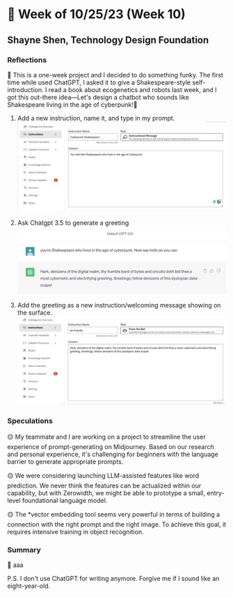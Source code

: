 # 🤔 Week of 10/25/23 (Week 10)
## Shayne Shen, Technology Design Foundation

### Reflections

🔴 This is a one-week project and I decided to do something funky. The first time while used ChatGPT, I asked it to give a Shakespeare-style self-introduction. I read a book about ecogenetics and robots last week, and I got this out-there idea––Let's design a chatbot who sounds like Shakespeare living in the age of cyberpunk!💃

1. Add a new instruction, name it, and type in my prompt.
![Prompt](in_1.png)

2. Ask Chatgpt 3.5 to generate a greeting
![Prompt](in_0.png)

3. Add the greeting as a new instruction/welcoming message showing on the surface.
![Prompt](in_2.png)



### Speculations

🟡 My teammate and I are working on a project to streamline the user experience of prompt-generating on Midjourney. Based on our research and personal experience, it's challenging for beginners with the language barrier to generate appropriate prompts. 

🟡 We were considering launching LLM-assisted features like word prediction. We never think the features can be actualized within our capability, but with Zerowidth, we might be able to prototype a small, entry-level foundational language model.  

🟡 The *vector embedding tool seems very powerful in terms of building a connection with the right prompt and the right image. To achieve this goal, it requires intensive training in object recognition. 

### Summary

🔵 aaa


P.S. I don't use ChatGPT for writing anymore. Forgive me if I sound like an eight-year-old. 
